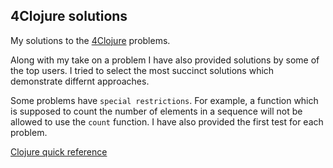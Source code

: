 ## 4Clojure solutions

My solutions to the [4Clojure](http://www.4clojure.com/) problems.

Along with my take on a problem I have also provided solutions by some of the top users. I tried to select the most succinct solutions which demonstrate differnt approaches. 

Some problems have `special restrictions`. For example, a function which is supposed to count the number of elements in a sequence will not be allowed to use the `count` function. I have also provided the first test for each problem.

[Clojure quick reference](https://clojuredocs.org/quickref)
